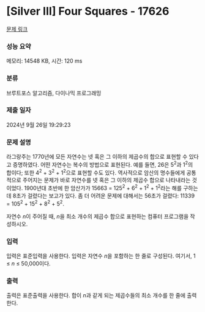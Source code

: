 # [Silver III] Four Squares - 17626 

[문제 링크](https://www.acmicpc.net/problem/17626) 

### 성능 요약

메모리: 14548 KB, 시간: 120 ms

### 분류

브루트포스 알고리즘, 다이나믹 프로그래밍

### 제출 일자

2024년 9월 26일 19:29:23

### 문제 설명

<p>라그랑주는 1770년에 모든 자연수는 넷 혹은 그 이하의 제곱수의 합으로 표현할 수 있다고 증명하였다. 어떤 자연수는 복수의 방법으로 표현된다. 예를 들면, 26은 5<sup>2</sup>과 1<sup>2</sup>의 합이다; 또한 4<sup>2</sup> + 3<sup>2</sup> + 1<sup>2</sup>으로 표현할 수도 있다. 역사적으로 암산의 명수들에게 공통적으로 주어지는 문제가 바로 자연수를 넷 혹은 그 이하의 제곱수 합으로 나타내라는 것이었다. 1900년대 초반에 한 암산가가 15663 = 125<sup>2</sup> + 6<sup>2</sup> + 1<sup>2</sup> + 1<sup>2</sup>라는 해를 구하는데 8초가 걸렸다는 보고가 있다. 좀 더 어려운 문제에 대해서는 56초가 걸렸다: 11339 = 105<sup>2</sup> + 15<sup>2</sup> + 8<sup>2</sup> + 5<sup>2</sup>.</p>

<p>자연수 <em>n</em>이 주어질 때, <em>n</em>을 최소 개수의 제곱수 합으로 표현하는 컴퓨터 프로그램을 작성하시오.</p>

### 입력 

 <p>입력은 표준입력을 사용한다. 입력은 자연수 <em>n</em>을 포함하는 한 줄로 구성된다. 여기서, 1 ≤ <em>n</em> ≤ 50,000이다.</p>

### 출력 

 <p>출력은 표준출력을 사용한다. 합이 <em>n</em>과 같게 되는 제곱수들의 최소 개수를 한 줄에 출력한다.</p>

